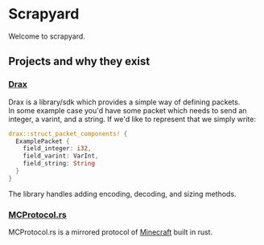 # Scrapyard

Welcome to scrapyard.

## Projects and why they exist

### [Drax](https://github.com/ScrapyardRs/Drax)

Drax is a library/sdk which provides a simple way of defining packets. <br />
In some example case you'd have some packet which needs to send an integer, a varint, and a string. If we'd like to represent that we simply write:

```rust
drax::struct_packet_components! {
  ExamplePacket {
    field_integer: i32,
    field_varint: VarInt,
    field_string: String
  }
}
```

The library handles adding encoding, decoding, and sizing methods.

### [MCProtocol.rs](https://github.com/ScrapyardRs/MCProtocol.rs)

MCProtocol.rs is a mirrored protocol of [Minecraft](https://minecraft.net/) built in rust.
